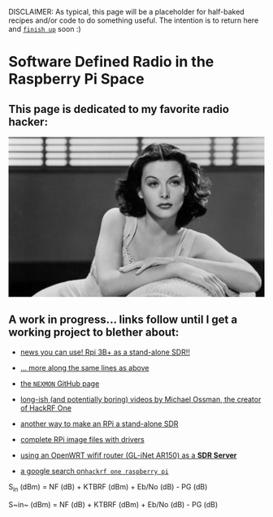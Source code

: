 DISCLAIMER: As typical, this page will be a placeholder for half-baked recipes and/or code to do something useful. The intention is to return here and [`finish up`](https://www.fastcompany.com/3025757/why-you-can-never-finish-anything-and-how-to-finally-change-it) soon :) 

# Software Defined Radio in the Raspberry Pi Space

## This page is dedicated to my favorite radio hacker:

![Heddy Lamar](pix/1440_Hedy-Lamarr.jpg "Heddy Lamar, Inventor of Spread Spectrum Radio")

## A work in progress... links follow until I get a working project to blether about:

* [news you can use! Rpi 3B+ as a stand-alone SDR!!](https://www.rtl-sdr.com/nexmon-sdr-using-the-wifi-chip-on-a-raspberry-pi-3b-as-a-tx-capable-sdr/) 

* [... more along the same lines as above](https://www.rtl-sdr.com/nexmon-sdr-turning-a-broadcom-802-11ac-wifi-chip-into-a-tx-capable-software-defined-radio/)

* [the `NEXMON` GitHub page](https://github.com/seemoo-lab/mobisys2018_nexmon_software_defined_radio)

* [long-ish (and potentially boring) videos by Michael Ossman, the creator of HackRF One](https://www.elektormagazine.com/news/hack-rf-one-sdr-transceiver)

* [another way to make an RPi a stand-alone SDR](https://www.rtl-sdr.com/transmitting-fm-am-ssb-sstv-and-fsq-with-just-a-raspberry-pi/)

* [complete RPi image files with drivers](https://www.rtl-sdr.com/new-sdrplay-image-preloaded-with-software-available-for-the-raspberry-pi/)

* [using an OpenWRT wifif router (GL-iNet AR150) as a __SDR Server__](https://www.rtl-sdr.com/creating-a-wireless-sdr-receiver-with-a-mini-wifi-router/)

* [a google search on`hackrf one raspberry pi`](https://www.google.co.uk/search?hl=en&as_q=hackrf+one+raspberry+pi&as_epq=&as_oq=&as_eq=&as_nlo=&as_nhi=&lr=&cr=&as_qdr=y&as_sitesearch=&as_occt=any&safe=images&as_filetype=&as_rights=)

S<sub>in</sub> (dBm) = NF (dB) + KTBRF (dBm) + Eb/No (dB) - PG (dB)

S~in~ (dBm) = NF (dB) + KTBRF (dBm) + Eb/No (dB) - PG (dB)
